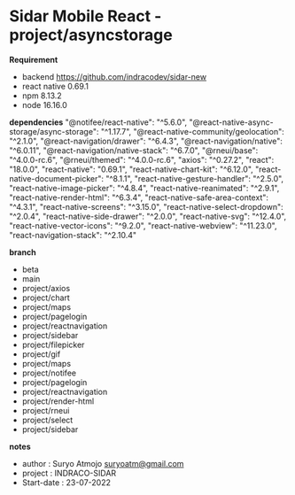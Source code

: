 # Sidar Mobile React - project/asyncstorage

**Requirement**
- backend <https://github.com/indracodev/sidar-new>
- react native 0.69.1
- npm 8.13.2
- node 16.16.0

**dependencies**
    "@notifee/react-native": "^5.6.0",
    "@react-native-async-storage/async-storage": "^1.17.7",
    "@react-native-community/geolocation": "^2.1.0",
    "@react-navigation/drawer": "^6.4.3",
    "@react-navigation/native": "^6.0.11",
    "@react-navigation/native-stack": "^6.7.0",
    "@rneui/base": "^4.0.0-rc.6",
    "@rneui/themed": "^4.0.0-rc.6",
    "axios": "^0.27.2",
    "react": "18.0.0",
    "react-native": "0.69.1",
    "react-native-chart-kit": "^6.12.0",
    "react-native-document-picker": "^8.1.1",
    "react-native-gesture-handler": "^2.5.0",
    "react-native-image-picker": "^4.8.4",
    "react-native-reanimated": "^2.9.1",
    "react-native-render-html": "^6.3.4",
    "react-native-safe-area-context": "^4.3.1",
    "react-native-screens": "^3.15.0",
    "react-native-select-dropdown": "^2.0.4",
    "react-native-side-drawer": "^2.0.0",
    "react-native-svg": "^12.4.0",
    "react-native-vector-icons": "^9.2.0",
    "react-native-webview": "^11.23.0",
    "react-navigation-stack": "^2.10.4"

**branch** 
- beta
- main
- project/axios
- project/chart
- project/maps
- project/pagelogin
- project/reactnavigation
- project/sidebar
- project/filepicker
- project/gif
- project/maps
- project/notifee
- project/pagelogin
- project/reactnavigation
- project/render-html
- project/rneui
- project/select
- project/sidebar

**notes**
- author : Suryo Atmojo <suryoatm@gmail.com>
- project : INDRACO-SIDAR
- Start-date : 23-07-2022

